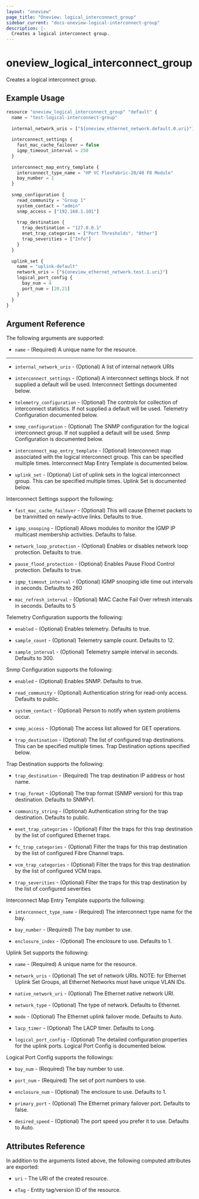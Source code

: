 ```yaml
---
layout: "oneview"
page_title: "Oneview: logical_interconnect_group"
sidebar_current: "docs-oneview-logical-interconnect-group"
description: |-
  Creates a logical interconnect group.
---
```


# oneview\_logical\_interconnect\_group

Creates a logical interconnect group.

## Example Usage

```js
resource "oneview_logical_interconnect_group" "default" {
  name = "test-logical-interconnect-group"
  
  internal_network_uris = ["${oneview_ethernet_network.default.0.uri}"]
  
  interconnect_settings {
    fast_mac_cache_failover = false
    igmp_timeout_interval = 250
  }
  
  interconnect_map_entry_template {
    interconnect_type_name = "HP VC FlexFabric-20/40 F8 Module"
    bay_number = 1
  }
  
  snmp_configuration {
    read_community = "Group 1"
    system_contact = "admin"
    snmp_access = ["192.168.1.101"]
    
    trap_destination {
      trap_destination = "127.0.0.1"
      enet_trap_categories = ["Port Thresholds", "Other"]
      trap_severities = ["Info"]
    }
  }
  
  uplink_set {
    name = "uplink-default"
    network_uris = ["${oneview_ethernet_network.test.1.uri}"]
    logical_port_config {
      bay_num = 4
      port_num = [20,21]
    }
  }
}
```

## Argument Reference

The following arguments are supported: 

* `name` - (Required) A unique name for the resource.

- - -

* `internal_network_uris` - (Optional) A list of internal network URIs

* `interconnect_settings` - (Optional) A interconnect settings block. If not supplied a default will be used.
  Interconnect Settings documented below.

* `telemetry_configuration` - (Optional) The controls for collection of interconnect statistics. 
  If not supplied a default will be used. Telemetry Configuration documented below.
  
* `snmp_configuration` - (Optional) The SNMP configuration for the logical interconnect group. 
  If not supplied a default will be used. Snmp Configuration is documented below.

* `interconnect_map_entry_template` - (Optional) Interconnect map associated with the logical interconnect group.
  This can be specified multiple times. Interconnect Map Entry Template is documented below. 

* `uplink_set` - (Optional) List of uplink sets in the logical interconnect group.
  This can be specified multiple times. Uplink Set is documented below. 

Interconnect Settings support the following:

* `fast_mac_cache_failover` - (Optional) This will cause Ethernet packets to be tranmitted on newly-active links.
  Defaults to true.

* `igmp_snooping` - (Optional) Allows modules to monitor the IGMP IP multicast membership activities.
  Defaults to false.
  
* `network_loop_protection` - (Optional) Enables or disables network loop protection.
  Defaults to true.
  
* `pause_flood_protection` - (Optional) Enables Pause Flood Control protection.
  Defaults to true. 
  
* `igmp_timeout_interval` - (Optional) IGMP snooping idle time out intervals in seconds.
  Defaults to 260
  
* `mac_refresh_interval` - (Optional)  MAC Cache Fail Over refresh intervals in seconds.
  Defaults to 5

Telemetry Configuration supports the following:

* `enabled` - (Optional) Enables telemetry. Defaults to true.

* `sample_count` - (Optional) Telemetry sample count. Defaults to 12.

* `sample_interval` - (Optional) Telemetry sample interval in seconds. Defaults to 300.

Snmp Configuration supports the following: 

* `enabled` - (Optional) Enables SNMP. Defaults to true.

* `read_community` - (Optional) Authentication string for read-only access.
  Defaults to public.

* `system_contact` - (Optional) Person to notify when system problems occur.

* `snmp_access` - (Optional) The access list allowed for GET operations.

* `trap_destination` - (Optional) The list of configured trap destinations.
  This can be specified multiple times. Trap Destination options specified below.

Trap Destination supports the following:

* `trap_destination` - (Required) The trap destination IP address or host name.

* `trap_format` - (Optional) The trap format (SNMP version) for this trap destination.
  Defaults to SNMPv1.

* `community_string` - (Optional)  Authentication string for the trap destination.
  Defaults to public. 

* `enet_trap_categories` - (Optional)  Filter the traps for this trap destination by the list of configured Ethernet traps.

* `fc_trap_categories` - (Optional)  Filter the traps for this trap destination by the list of configured Fibre Channel traps.

* `vcm_trap_categories` - (Optional) Filter the traps for this trap destination by the list of configured VCM traps.

* `trap_severities` - (Optional) Filter the traps for this trap destination by the list of configured severities

Interconnect Map Entry Template supports the following:

* `interconnect_type_name` - (Required) The interconnect type name for the bay.

* `bay_number` - (Required) The bay number to use. 

* `enclosure_index` - (Optional) The enclosure to use. Defaults to 1.

Uplink Set supports the following:

* `name` - (Required) A unique name for the resource.

* `network_uris` - (Optional) The set of network URIs. NOTE: for Ethernet Uplink Set Groups, 
  all Ethernet Networks must have unique VLAN IDs.

* `native_network_uri` - (Optional) The Ethernet native network URI.

* `network_type` - (Optional) The type of network. Defaults to Ethernet.

* `mode` - (Optional) The Ethernet uplink failover mode. Defaults to Auto.

* `lacp_timer` - (Optional) The LACP timer. Defaults to Long.

* `logical_port_config` - (Optional) The detailed configuration properties for the uplink ports.
  Logical Port Config is documented below.

Logical Port Config supports the followings:

* `bay_num` - (Required) The bay number to use. 

* `port_num` - (Required) The set of port numbers to use.

* `enclosure_num` - (Optional) The enclosure to use. Defaults to 1.

* `primary_port` - (Optional) The Ethernet primary failover port. Defaults to false.

* `desired_speed` - (Optional) The port speed you prefer it to use. Defaults to Auto.


## Attributes Reference

In addition to the arguments listed above, the following computed attributes are exported:

* `uri` - The URI of the created resource.

* `eTag` - Entity tag/version ID of the resource.

